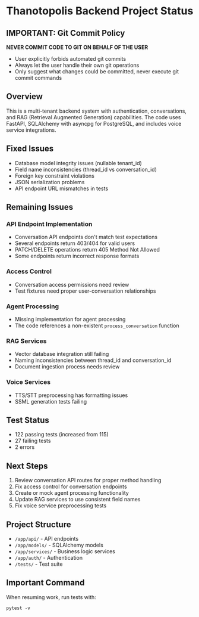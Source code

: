 # Thanotopolis Backend Project Status

## IMPORTANT: Git Commit Policy
**NEVER COMMIT CODE TO GIT ON BEHALF OF THE USER**
- User explicitly forbids automated git commits
- Always let the user handle their own git operations
- Only suggest what changes could be committed, never execute git commit commands

## Overview
This is a multi-tenant backend system with authentication, conversations, and RAG (Retrieval Augmented Generation) capabilities. The code uses FastAPI, SQLAlchemy with asyncpg for PostgreSQL, and includes voice service integrations.

## Fixed Issues
- Database model integrity issues (nullable tenant_id)
- Field name inconsistencies (thread_id vs conversation_id)
- Foreign key constraint violations
- JSON serialization problems
- API endpoint URL mismatches in tests

## Remaining Issues

### API Endpoint Implementation
- Conversation API endpoints don't match test expectations
- Several endpoints return 403/404 for valid users
- PATCH/DELETE operations return 405 Method Not Allowed
- Some endpoints return incorrect response formats

### Access Control
- Conversation access permissions need review
- Test fixtures need proper user-conversation relationships

### Agent Processing
- Missing implementation for agent processing
- The code references a non-existent `process_conversation` function

### RAG Services
- Vector database integration still failing
- Naming inconsistencies between thread_id and conversation_id
- Document ingestion process needs review

### Voice Services
- TTS/STT preprocessing has formatting issues
- SSML generation tests failing

## Test Status
- 122 passing tests (increased from 115)
- 27 failing tests
- 2 errors

## Next Steps
1. Review conversation API routes for proper method handling
2. Fix access control for conversation endpoints
3. Create or mock agent processing functionality
4. Update RAG services to use consistent field names
5. Fix voice service preprocessing tests

## Project Structure
- `/app/api/` - API endpoints
- `/app/models/` - SQLAlchemy models
- `/app/services/` - Business logic services
- `/app/auth/` - Authentication
- `/tests/` - Test suite

## Important Command
When resuming work, run tests with:
```
pytest -v
```